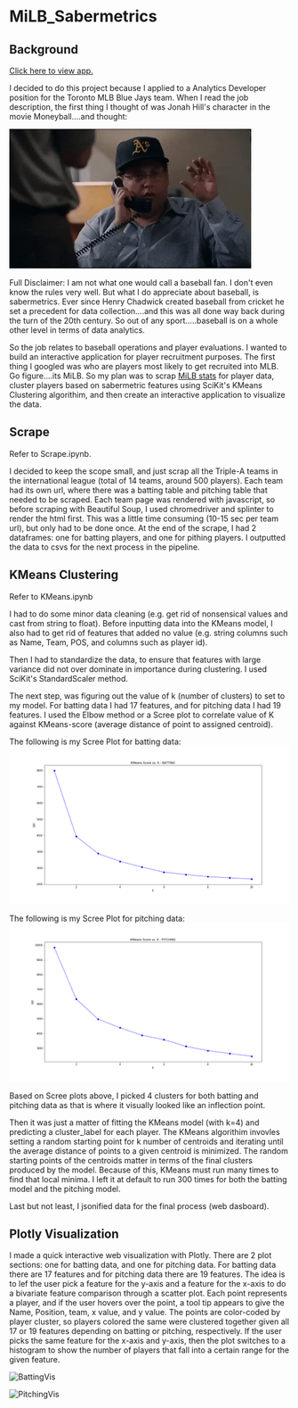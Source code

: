 # MiLB_Sabermetrics

## Background

[Click here to view app.](https://sabermetrics-milb.herokuapp.com/)

I decided to do this project because I applied to a Analytics Developer position for the Toronto MLB Blue Jays team. When I read the job description, the first thing I thought of was Jonah Hill's character in the movie Moneyball....and thought:

![JonahHill](Images/JonahHill.gif)

Full Disclaimer: I am not what one would call a baseball fan. I don't even know the rules very well. But what I do appreciate about baseball, is sabermetrics. Ever since Henry Chadwick created baseball from cricket he set a precedent for data collection....and this was all done way back during the turn of the 20th century. So out of any sport.....baseball is on a whole other level in terms of data analytics.

So the job relates to baseball operations and player evaluations. I wanted to build an interactive application for player recruitment purposes. The first thing I googled was who are players most likely to get recruited into MLB. Go figure....its MiLB. So my plan was to scrap [MiLB stats](http://www.milb.com/milb/stats/) for player data, cluster players based on sabermetric features using SciKit's KMeans Clustering algorithim, and then create an interactive application to visualize the data.

## Scrape

Refer to Scrape.ipynb.

I decided to keep the scope small, and just scrap all the Triple-A teams in the international league (total of 14 teams, around 500 players). Each team had its own url, where there was a batting table and pitching table that needed to be scraped. Each team page was rendered with javascript, so before scraping with Beautiful Soup, I used chromedriver and splinter to render the html first. This was a little time consuming (10-15 sec per team url), but only had to be done once. At the end of the scrape, I had 2 dataframes: one for batting players, and one for pithing players. I outputted the data to csvs for the next process in the pipeline. 

## KMeans Clustering

Refer to KMeans.ipynb

I had to do some minor data cleaning (e.g. get rid of nonsensical values and cast from string to float). Before inputting data into the KMeans model, I also had to get rid of features that added no value (e.g. string columns such as Name, Team, POS, and columns such as player id). 

Then I had to standardize the data, to ensure that features with large variance did not over dominate in importance during clustering. I used SciKit's StandardScaler method. 

The next step, was figuring out the value of k (number of clusters) to set to my model. For batting data I had 17 features, and for pitching data I had 19 features. I used the Elbow method or a Scree plot to correlate value of K against KMeans-score (average distance of point to assigned centroid). 

The following is my Scree Plot for batting data:
![ElbowPlotBatting](Images/ElbowPlotBatting.png) 

The following is my Scree Plot for pitching data:
![ElbowPlotPitching](Images/ElbowPlotPitching.png)

Based on Scree plots above, I picked 4 clusters for both batting and pitching data as that is where it visually looked like an inflection point.

Then it was just a matter of fitting the KMeans model (with k=4) and predicting a cluster_label for each player. The KMeans algorithim invovles setting a random starting point for k number of centroids and iterating until the average distance of points to a given centroid is minimized. The random starting points of the centroids matter in terms of the final clusters produced by the model. Because of this, KMeans must run many times to find that local minima. I left it at default to run 300 times for both the batting model and the pitching model. 

Last but not least, I jsonified data for the final process (web dasboard).

## Plotly Visualization 

I made a quick interactive  web visualization with Plotly. There are 2 plot sections: one for batting data, and one for pitching data. For batting data there are 17 features and for pitching data there are 19 features. The idea is to lef the user pick a feature for the y-axis and a feature for the x-axis to do a bivariate feature comparison through a scatter plot. Each point represents a player, and if the user hovers over the point, a tool tip appears to give the Name, Position, team, x value, and y value. The points are color-coded by player cluster, so players colored the same were clustered together given all 17 or 19 features depending on batting or pitching, respectively. If the user picks the same feature for the x-axis and y-axis, then the plot switches to a histogram to show the number of players that fall into a certain range for the given feature. 

 ![BattingVis](Images/BattingPlot.gif)

 ![PitchingVis](Images/PitchingPlot.gif)




